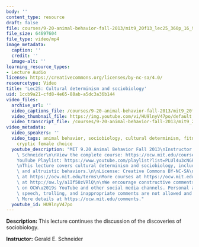 ```yaml
---
body: ''
content_type: resource
draft: false
file: courses/9-20-animal-behavior-fall-2013/mit9_20f13_lec25_360p_16_9.mp4
file_size: 64697604
file_type: video/mp4
image_metadata:
  caption: ''
  credit: ''
  image-alt: ''
learning_resource_types:
- Lecture Audio
license: https://creativecommons.org/licenses/by-nc-sa/4.0/
resourcetype: Video
title: 'Lec25: Cultural determinism and sociobiology'
uid: 1ccb9a21-cfd8-4e65-88ab-a5dc3a36b144
video_files:
  archive_url: ''
  video_captions_file: /courses/9-20-animal-behavior-fall-2013/mit9_20f13_lec25_captions.vtt
  video_thumbnail_file: https://img.youtube.com/vi/HU9lnyV47po/default.jpg
  video_transcript_file: /courses/9-20-animal-behavior-fall-2013/mit9_20f13_lec25_transcript.pdf
video_metadata:
  video_speakers: ''
  video_tags: animal behavior, sociobiology, cultural determinism, fitness, altruism,
    cryptic female choice
  youtube_description: "MIT 9.20 Animal Behavior Fall 2013\nInstructor: Gerald E.\
    \ Schneider\n\nView the complete course: https://ocw.mit.edu/courses/9-20-animal-behavior-fall-2013/\n\
    YouTube Playlist: https://www.youtube.com/playlist?list=PLUl4u3cNGP63TbPEWYEKOq8yAN8mEP_5O\n\
    \nThis lecture covers cultural determinism and sociobiology, including fitness\
    \ and altruistic behaviors.\n\nLicense: Creative Commons BY-NC-SA\nMore information\
    \ at https://ocw.mit.edu/terms\nMore courses at https://ocw.mit.edu\nSupport OCW\
    \ at http://ow.ly/a1If50zVRlQ\n\nWe encourage constructive comments and discussion\
    \ on OCW\u2019s YouTube and other social media channels. Personal attacks, hate\
    \ speech, trolling, and inappropriate comments are not allowed and may be removed.\
    \ More details at https://ocw.mit.edu/comments."
  youtube_id: HU9lnyV47po
---
```

**Description:** This lecture continues the discussion of the discoveries of sociobiology.

**Instructor:** Gerald E. Schneider